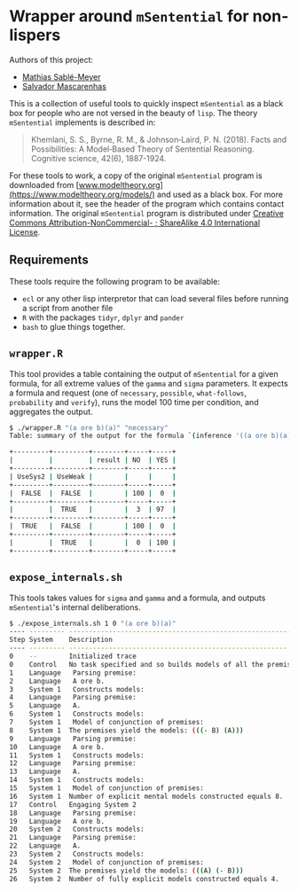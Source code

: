 # Wrapper around `mSentential` for non-lispers

Authors of this project:

* [Mathias Sablé-Meyer](https://s-m.ac)
* [Salvador Mascarenhas](http://web-risc.ens.fr/~smascarenhas/)

This is a collection of useful tools to quickly inspect `mSentential` as
a black box for people who are not versed in the beauty of `lisp`. The theory
`mSentential` implements is described in:

> Khemlani, S. S., Byrne, R. M., & Johnson‐Laird, P. N. (2018). Facts and
> Possibilities: A Model‐Based Theory of Sentential Reasoning. Cognitive
> science, 42(6), 1887-1924.

For these tools to work, a copy of the original `mSentential` program is
downloaded from [www.modeltheory.org](https://www.modeltheory.org/models/) and
used as a black box. For more information about it, see the header of the
program which contains contact information. The original `mSentential` program
is distributed under [Creative Commons Attribution-NonCommercial- ; ShareAlike
4.0 International License](https://creativecommons.org/licenses/by-nc-sa/4.0/).

## Requirements

These tools require the following program to be available:

* `ecl` or any other lisp interpretor that can load several files before
  running a script from another file
* `R` with the packages `tidyr`, `dplyr` and `pander`
* `bash` to glue things together.

## `wrapper.R`

This tool provides a table containing the output of `mSentential` for a given
formula, for all extreme values of the `gamma` and `sigma` parameters. It
expects a formula and request (one of `necessary`, `possible`, `what-follows`,
`probability` and `verify`), runs the model 100 time per condition, and
aggregates the output.

```bash
$ ./wrapper.R "(a ore b)(a)" "necessary"
Table: summary of the output for the formula `(inference '((a ore b)(a)) 'necessary?)` under extreme parameters for sigma and gamma

+---------+---------+--------+-----+-----+
|         |         | result | NO  | YES |
+---------+---------+--------+-----+-----+
| UseSys2 | UseWeak |        |     |     |
+---------+---------+--------+-----+-----+
|  FALSE  |  FALSE  |        | 100 |  0  |
+---------+---------+--------+-----+-----+
|         |  TRUE   |        |  3  | 97  |
+---------+---------+--------+-----+-----+
|  TRUE   |  FALSE  |        | 100 |  0  |
+---------+---------+--------+-----+-----+
|         |  TRUE   |        |  0  | 100 |
+---------+---------+--------+-----+-----+
```

## `expose_internals.sh`

This tools takes values for `sigma` and `gamma` and a formula, and outputs
`mSentential`'s internal deliberations.

```bash
$ ./expose_internals.sh 1 0 "(a ore b)(a)"
---- --------- --------------------------------------------------------------------------- -------
Step System    Description                                                                 Runtime
---- --------- --------------------------------------------------------------------------- -------
0    --        Initialized trace                                                           0
0    Control   No task specified and so builds models of all the premises                  1
1    Language   Parsing premise:                                                           1
2    Language   A ore b.                                                                   1
3    System 1   Constructs models:                                                         2
4    Language   Parsing premise:                                                           2
5    Language   A.                                                                         2
6    System 1   Constructs models:                                                         2
7    System 1   Model of conjunction of premises:                                          2
8    System 1  The premises yield the models: (((- B) (A)))                                2
9    Language   Parsing premise:                                                           2
10   Language   A ore b.                                                                   2
11   System 1   Constructs models:                                                         2
12   Language   Parsing premise:                                                           2
13   Language   A.                                                                         2
14   System 1   Constructs models:                                                         2
15   System 1   Model of conjunction of premises:                                          2
16   System 1  Number of explicit mental models constructed equals 8.                      2
17   Control   Engaging System 2                                                           2
18   Language   Parsing premise:                                                           2
19   Language   A ore b.                                                                   2
20   System 2   Constructs models:                                                         2
21   Language   Parsing premise:                                                           2
22   Language   A.                                                                         2
23   System 2   Constructs models:                                                         2
24   System 2   Model of conjunction of premises:                                          3
25   System 2  The premises yield the models: (((A) (- B)))                                3
26   System 2  Number of fully explicit models constructed equals 4.                       3
```
